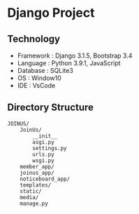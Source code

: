 # Django Project 

## Technology

- Framework : Django 3.1.5, Bootstrap 3.4
- Language : Python 3.9.1, JavaScript
- Database : SQLite3
- OS : Window10
- IDE : VsCode


## Directory Structure

```
JOINUS/
	JoinUs/
		__init__
		asgi.py
		settings.py
		urls.py
		wsgi.py
	member_app/
	joinus_app/
	noticeboard_app/
	templates/
	static/
	media/
	manage.py
```

